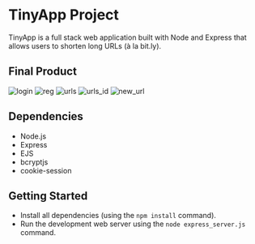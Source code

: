 # TinyApp Project

TinyApp is a full stack web application built with Node and Express that allows users to shorten long URLs (à la bit.ly).

## Final Product

![login](https://github.com/jonascura/tinyapp/assets/103337561/2e379d2d-93d9-4461-bfd1-1ec8177a2c07)
![reg](https://github.com/jonascura/tinyapp/assets/103337561/89a8dd94-714c-4568-b993-9070b1332f41)
![urls](https://github.com/jonascura/tinyapp/assets/103337561/ceb3cff4-1f45-4a8b-befe-d6f96110c970)
![urls_id](https://github.com/jonascura/tinyapp/assets/103337561/a165efb1-fcee-4176-bde8-32b6556877ab)
![new_url](https://github.com/jonascura/tinyapp/assets/103337561/576ba784-393c-45c1-bac2-8c8a11506679)

## Dependencies

- Node.js
- Express
- EJS
- bcryptjs
- cookie-session

## Getting Started

- Install all dependencies (using the `npm install` command).
- Run the development web server using the `node express_server.js` command.